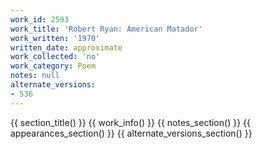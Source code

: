 ```yaml
---
work_id: 2593
work_title: 'Robert Ryan: American Matador'
work_written: '1970'
written_date: approximate
work_collected: 'no'
work_category: Poem
notes: null
alternate_versions:
- 536
---
```


{{ section_title() }}
{{ work_info() }}
{{ notes_section() }}
{{ appearances_section() }}
{{ alternate_versions_section() }}